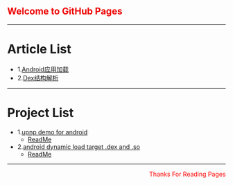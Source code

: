 
##  <font color='#EE80000'> Welcome to GitHub Pages</font>
---
# Article List
- 1.[Android应用加载](./article/Android应用加载/Android应用加载.md)
- 2.[Dex结构解析](./article/Dex结构解析/Dex重要结构解析.md)
---
# Project List
- 1.[upnp demo for android](https://github.com/pyNpy/upnp-for-Andriod)
  * [ReadMe](https://github.com/pyNpy/upnp-for-Andriod/blob/master/README.md)
- 2.[android dynamic load target .dex and .so](https://github.com/pyNpy/androidSystem_load)
  * [ReadMe](https://github.com/pyNpy/androidSystem_load/blob/master/README.md)

---
<p align="right">
    <font color='#ff0000'>
      Thanks For Reading Pages
    </font>
</p>
